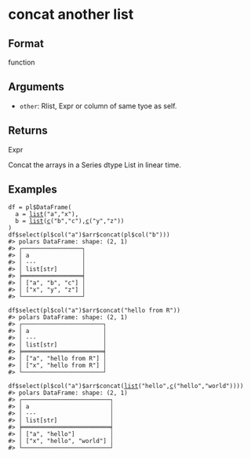 # concat another list

## Format

function

## Arguments

- `other`: Rlist, Expr or column of same tyoe as self.

## Returns

Expr

Concat the arrays in a Series dtype List in linear time.

## Examples

<pre class='r-example'><code><span class='r-in'><span><span class='va'>df</span> <span class='op'>=</span> <span class='va'>pl</span><span class='op'>$</span><span class='fu'>DataFrame</span><span class='op'>(</span></span></span>
<span class='r-in'><span>  a <span class='op'>=</span> <span class='fu'><a href='https://rdrr.io/r/base/list.html'>list</a></span><span class='op'>(</span><span class='st'>"a"</span>,<span class='st'>"x"</span><span class='op'>)</span>,</span></span>
<span class='r-in'><span>  b <span class='op'>=</span> <span class='fu'><a href='https://rdrr.io/r/base/list.html'>list</a></span><span class='op'>(</span><span class='fu'><a href='https://rdrr.io/r/base/c.html'>c</a></span><span class='op'>(</span><span class='st'>"b"</span>,<span class='st'>"c"</span><span class='op'>)</span>,<span class='fu'><a href='https://rdrr.io/r/base/c.html'>c</a></span><span class='op'>(</span><span class='st'>"y"</span>,<span class='st'>"z"</span><span class='op'>)</span><span class='op'>)</span></span></span>
<span class='r-in'><span><span class='op'>)</span></span></span>
<span class='r-in'><span><span class='va'>df</span><span class='op'>$</span><span class='fu'>select</span><span class='op'>(</span><span class='va'>pl</span><span class='op'>$</span><span class='fu'>col</span><span class='op'>(</span><span class='st'>"a"</span><span class='op'>)</span><span class='op'>$</span><span class='va'>arr</span><span class='op'>$</span><span class='fu'>concat</span><span class='op'>(</span><span class='va'>pl</span><span class='op'>$</span><span class='fu'>col</span><span class='op'>(</span><span class='st'>"b"</span><span class='op'>)</span><span class='op'>)</span><span class='op'>)</span></span></span>
<span class='r-out co'><span class='r-pr'>#&gt;</span> polars DataFrame: shape: (2, 1)</span>
<span class='r-out co'><span class='r-pr'>#&gt;</span> ┌─────────────────┐</span>
<span class='r-out co'><span class='r-pr'>#&gt;</span> │ a               │</span>
<span class='r-out co'><span class='r-pr'>#&gt;</span> │ ---             │</span>
<span class='r-out co'><span class='r-pr'>#&gt;</span> │ list[str]       │</span>
<span class='r-out co'><span class='r-pr'>#&gt;</span> ╞═════════════════╡</span>
<span class='r-out co'><span class='r-pr'>#&gt;</span> │ ["a", "b", "c"] │</span>
<span class='r-out co'><span class='r-pr'>#&gt;</span> │ ["x", "y", "z"] │</span>
<span class='r-out co'><span class='r-pr'>#&gt;</span> └─────────────────┘</span>
<span class='r-in'><span></span></span>
<span class='r-in'><span><span class='va'>df</span><span class='op'>$</span><span class='fu'>select</span><span class='op'>(</span><span class='va'>pl</span><span class='op'>$</span><span class='fu'>col</span><span class='op'>(</span><span class='st'>"a"</span><span class='op'>)</span><span class='op'>$</span><span class='va'>arr</span><span class='op'>$</span><span class='fu'>concat</span><span class='op'>(</span><span class='st'>"hello from R"</span><span class='op'>)</span><span class='op'>)</span></span></span>
<span class='r-out co'><span class='r-pr'>#&gt;</span> polars DataFrame: shape: (2, 1)</span>
<span class='r-out co'><span class='r-pr'>#&gt;</span> ┌───────────────────────┐</span>
<span class='r-out co'><span class='r-pr'>#&gt;</span> │ a                     │</span>
<span class='r-out co'><span class='r-pr'>#&gt;</span> │ ---                   │</span>
<span class='r-out co'><span class='r-pr'>#&gt;</span> │ list[str]             │</span>
<span class='r-out co'><span class='r-pr'>#&gt;</span> ╞═══════════════════════╡</span>
<span class='r-out co'><span class='r-pr'>#&gt;</span> │ ["a", "hello from R"] │</span>
<span class='r-out co'><span class='r-pr'>#&gt;</span> │ ["x", "hello from R"] │</span>
<span class='r-out co'><span class='r-pr'>#&gt;</span> └───────────────────────┘</span>
<span class='r-in'><span></span></span>
<span class='r-in'><span><span class='va'>df</span><span class='op'>$</span><span class='fu'>select</span><span class='op'>(</span><span class='va'>pl</span><span class='op'>$</span><span class='fu'>col</span><span class='op'>(</span><span class='st'>"a"</span><span class='op'>)</span><span class='op'>$</span><span class='va'>arr</span><span class='op'>$</span><span class='fu'>concat</span><span class='op'>(</span><span class='fu'><a href='https://rdrr.io/r/base/list.html'>list</a></span><span class='op'>(</span><span class='st'>"hello"</span>,<span class='fu'><a href='https://rdrr.io/r/base/c.html'>c</a></span><span class='op'>(</span><span class='st'>"hello"</span>,<span class='st'>"world"</span><span class='op'>)</span><span class='op'>)</span><span class='op'>)</span><span class='op'>)</span></span></span>
<span class='r-out co'><span class='r-pr'>#&gt;</span> polars DataFrame: shape: (2, 1)</span>
<span class='r-out co'><span class='r-pr'>#&gt;</span> ┌─────────────────────────┐</span>
<span class='r-out co'><span class='r-pr'>#&gt;</span> │ a                       │</span>
<span class='r-out co'><span class='r-pr'>#&gt;</span> │ ---                     │</span>
<span class='r-out co'><span class='r-pr'>#&gt;</span> │ list[str]               │</span>
<span class='r-out co'><span class='r-pr'>#&gt;</span> ╞═════════════════════════╡</span>
<span class='r-out co'><span class='r-pr'>#&gt;</span> │ ["a", "hello"]          │</span>
<span class='r-out co'><span class='r-pr'>#&gt;</span> │ ["x", "hello", "world"] │</span>
<span class='r-out co'><span class='r-pr'>#&gt;</span> └─────────────────────────┘</span>
 </code></pre>